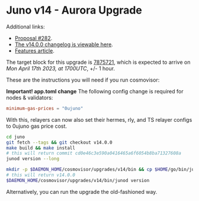 # Juno v14 - Aurora Upgrade

Additional links:

- [Proposal #282](https://www.mintscan.io/juno/proposals/282).
- [The v14.0.0 changelog is viewable here](https://github.com/CosmosContracts/juno/releases/tag/v14.0.0).
- [Features article](https://medium.com/@JunoNetwork/jun%C3%B8-aurora-ac67a8143e22).

The target block for this upgrade is [7875721](https://www.mintscan.io/juno/blocks/7875721), which is expected to arrive on _Mon April 17th 2023, at 1700UTC_, +/- 1 hour.

These are the instructions you will need if you run cosmovisor:

**Important! app.toml change** 
The following config change is required for nodes & validators:
```toml
minimum-gas-prices = "0ujuno"
```

With this, relayers can now also set their hermes, rly, and TS relayer configs to 0ujuno gas price cost.

```bash
cd juno
git fetch --tags && git checkout v14.0.0
make build && make install
# this will return commit cd0e46c3e590a0416465a6f6054b8ba71327608a
junod version --long

mkdir -p $DAEMON_HOME/cosmovisor/upgrades/v14/bin && cp $HOME/go/bin/junod $DAEMON_HOME/cosmovisor/upgrades/v14/bin
# this will return v14.0.0
$DAEMON_HOME/cosmovisor/upgrades/v14/bin/junod version
```

Alternatively, you can run the upgrade the old-fashioned way.
